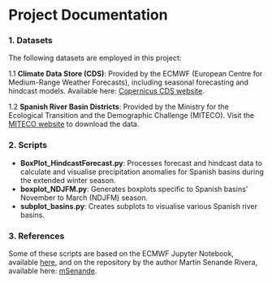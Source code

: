 # Project Documentation

### 1. Datasets

The following datasets are employed in this project:

1.1 **Climate Data Store (CDS)**: Provided by the ECMWF (European Centre for Medium-Range Weather Forecasts), including seasonal forecasting and hindcast models. Available here: [Copernicus CDS website](https://cds.climate.copernicus.eu/).

1.2 **Spanish River Basin Districts**: Provided by the Ministry for the Ecological Transition and the Demographic Challenge (MITECO). Visit the [MITECO website](https://www.miteco.gob.es/en/cartografia-y-sig/ide/descargas/agua/demarcaciones-hidrograficas-phc-2015-2021.html) to download the data.

### 2. Scripts

- **BoxPlot_HindcastForecast.py**: Processes forecast and hindcast data to calculate and visualise precipitation anomalies for Spanish basins during the extended winter season.
- **boxplot_NDJFM.py**: Generates boxplots specific to Spanish basins' November to March (NDJFM) season.
- **subplot_basins.py**: Creates subplots to visualise various Spanish river basins.

### 3. References

Some of these scripts are based on the ECMWF Jupyter Notebook, available [here](https://ecmwf-projects.github.io/copernicus-training-c3s/sf-verification.html), and on the repository by the author Martín Senande Rivera, available here: [mSenande](https://github.com/mSenande/).
